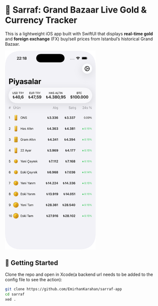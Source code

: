 # 💱 Sarraf: Grand Bazaar Live Gold & Currency Tracker

This is a lightweight iOS app built with SwiftUI that displays **real-time gold** and **foreign exchange** (FX) buy/sell prices from Istanbul’s historical Grand Bazaar.

<img src="screenshots/homescreen.png" alt="Homescreen" width="300"/>

## 🔧 Getting Started

Clone the repo and open in Xcode(a backend url needs to be added to the config file to see the action):

```bash
git clone https://github.com/EmirhanKarahan/sarraf-app
cd sarraf
xed .